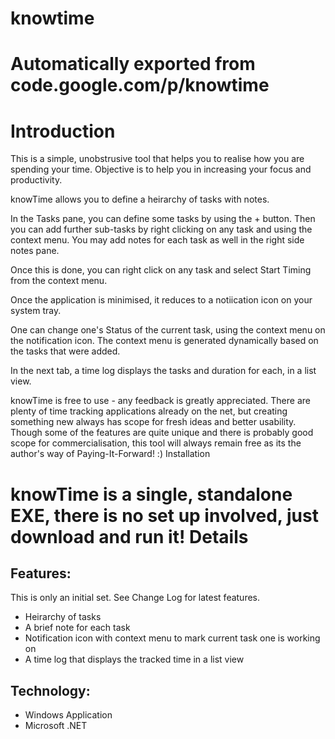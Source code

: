 # knowtime
# Automatically exported from code.google.com/p/knowtime

Introduction
===========
This is a simple, unobstrusive tool that helps you to realise how you are spending your time. Objective is to help you in increasing your focus and productivity.

knowTime allows you to define a heirarchy of tasks with notes.

In the Tasks pane, you can define some tasks by using the + button. Then you can add further sub-tasks by right clicking on any task and using the context menu. You may add notes for each task as well in the right side notes pane.

Once this is done, you can right click on any task and select Start Timing from the context menu.

Once the application is minimised, it reduces to a notiication icon on your system tray.

One can change one's Status of the current task, using the context menu on the notification icon. The context menu is generated dynamically based on the tasks that were added.

In the next tab, a time log displays the tasks and duration for each, in a list view.

knowTime is free to use - any feedback is greatly appreciated. There are plenty of time tracking applications already on the net, but creating something new always has scope for fresh ideas and better usability. Though some of the features are quite unique and there is probably good scope for commercialisation, this tool will always remain free as its the author's way of Paying-It-Forward! :)
Installation

knowTime is a single, standalone EXE, there is no set up involved, just download and run it!
Details
===========
Features:
---------
This is only an initial set. See Change Log for latest features.

  -  Heirarchy of tasks
  -  A brief note for each task
  -  Notification icon with context menu to mark current task one is working on
  -  A time log that displays the tracked time in a list view 

Technology:
----------
  - Windows Application
  - Microsoft .NET 
